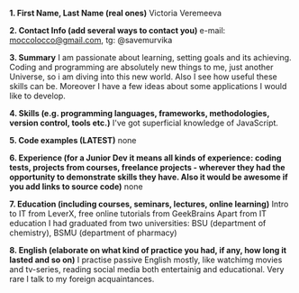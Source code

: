 **1. First Name, Last Name (real ones)**
Victoria Veremeeva

**2. Contact Info (add several ways to contact you)**
e-mail: moccolocco@gmail.com, tg: @savemurvika

**3. Summary**
I am passionate about learning, setting goals and its achieving. Coding and programming are absolutely new things to me, 
just another Universe, so i am diving into this new world. Also I see how useful these skills can be. Moreover I have a few ideas about some applications 
I would like to develop. 

**4. Skills (e.g. programming languages, frameworks, methodologies, version control, tools etc.)**
I've got superficial knowledge of JavaScript. 

**5. Code examples (LATEST)**
none

**6. Experience (for a Junior Dev it means all kinds of experience: coding tests, projects from courses,
freelance projects - wherever they had the opportunity to demonstrate skills they have.
Also it would be awesome if you add links to source code)**
none

**7. Education (including courses, seminars, lectures, online learning)**
Intro to IT from LeverX, free online tutorials from GeekBrains
Apart from IT education I had graduated from two universities: BSU (department of chemistry), BSMU (department of pharmacy)

**8. English (elaborate on what kind of practice you had, if any, how long it lasted and so on)**
I practise passive English mostly, like watchimg movies and tv-series, reading social media both entertainig and educational. Very rare I talk to my foreign acquaintances.
